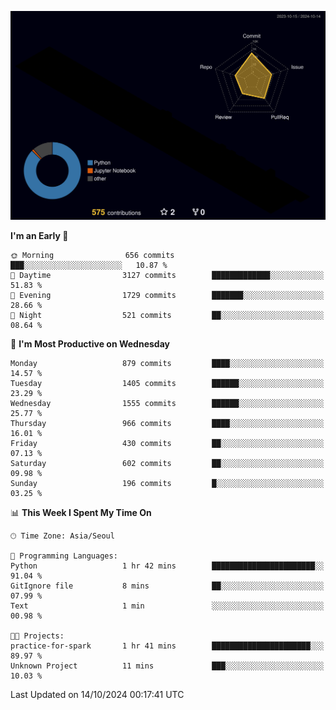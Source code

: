 <!-- ![Header](./github-header-image.png) -->

<!-- <div align="center">
  <img src="https://ziadoua.github.io/m3-Markdown-Badges/badges/FastAPI/fastapi1.svg" />&nbsp
  <img src="https://ziadoua.github.io/m3-Markdown-Badges/badges/Git/git1.svg" />&nbsp
  <img src="https://ziadoua.github.io/m3-Markdown-Badges/badges/Linux/linux2.svg" />&nbsp
  <img src="https://ziadoua.github.io/m3-Markdown-Badges/badges/PostgreSQL/postgresql3.svg" />&nbsp
  <img src="https://ziadoua.github.io/m3-Markdown-Badges/badges/Python/python3.svg" />&nbsp
</div> -->

![](./profile-3d-contrib/profile-night-rainbow.svg)

<!--START_SECTION:waka-->
**I'm an Early 🐤** 

```text
🌞 Morning                656 commits         ███░░░░░░░░░░░░░░░░░░░░░░   10.87 % 
🌆 Daytime                3127 commits        █████████████░░░░░░░░░░░░   51.83 % 
🌃 Evening                1729 commits        ███████░░░░░░░░░░░░░░░░░░   28.66 % 
🌙 Night                  521 commits         ██░░░░░░░░░░░░░░░░░░░░░░░   08.64 % 
```
📅 **I'm Most Productive on Wednesday** 

```text
Monday                   879 commits         ████░░░░░░░░░░░░░░░░░░░░░   14.57 % 
Tuesday                  1405 commits        ██████░░░░░░░░░░░░░░░░░░░   23.29 % 
Wednesday                1555 commits        ██████░░░░░░░░░░░░░░░░░░░   25.77 % 
Thursday                 966 commits         ████░░░░░░░░░░░░░░░░░░░░░   16.01 % 
Friday                   430 commits         ██░░░░░░░░░░░░░░░░░░░░░░░   07.13 % 
Saturday                 602 commits         ██░░░░░░░░░░░░░░░░░░░░░░░   09.98 % 
Sunday                   196 commits         █░░░░░░░░░░░░░░░░░░░░░░░░   03.25 % 
```


📊 **This Week I Spent My Time On** 

```text
🕑︎ Time Zone: Asia/Seoul

💬 Programming Languages: 
Python                   1 hr 42 mins        ███████████████████████░░   91.04 % 
GitIgnore file           8 mins              ██░░░░░░░░░░░░░░░░░░░░░░░   07.99 % 
Text                     1 min               ░░░░░░░░░░░░░░░░░░░░░░░░░   00.98 % 

🐱‍💻 Projects: 
practice-for-spark       1 hr 41 mins        ██████████████████████░░░   89.97 % 
Unknown Project          11 mins             ███░░░░░░░░░░░░░░░░░░░░░░   10.03 % 
```


 Last Updated on 14/10/2024 00:17:41 UTC
<!--END_SECTION:waka-->




